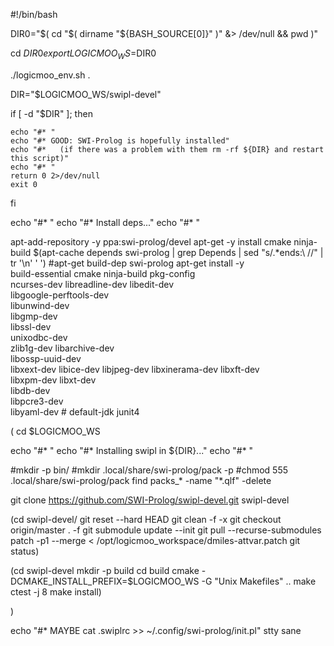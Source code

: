 #!/bin/bash

DIR0="$( cd "$( dirname "${BASH_SOURCE[0]}" )" &> /dev/null && pwd )"

cd $DIR0
export LOGICMOO_WS=$DIR0

./logicmoo_env.sh .

DIR="$LOGICMOO_WS/swipl-devel"

if [ -d "$DIR" ]; then

    echo "#* "
    echo "#* GOOD: SWI-Prolog is hopefully installed"
    echo "#*   (if there was a problem with them rm -rf ${DIR} and restart this script)"
    echo "#* "
    return 0 2>/dev/null
    exit 0


fi

echo "#* "
echo "#* Install deps..."
echo "#* "

apt-add-repository -y ppa:swi-prolog/devel
apt-get -y install cmake ninja-build $(apt-cache depends swi-prolog | grep Depends | sed "s/.*ends:\ //" | tr '\n' ' ')
#apt-get build-dep swi-prolog
apt-get install -y \
        build-essential cmake ninja-build pkg-config \
        ncurses-dev libreadline-dev libedit-dev \
        libgoogle-perftools-dev \
        libunwind-dev \
        libgmp-dev \
        libssl-dev \
        unixodbc-dev \
        zlib1g-dev libarchive-dev \
        libossp-uuid-dev \
        libxext-dev libice-dev libjpeg-dev libxinerama-dev libxft-dev \
        libxpm-dev libxt-dev \
        libdb-dev \
        libpcre3-dev \
        libyaml-dev 
        # default-jdk junit4
  
(
cd $LOGICMOO_WS

echo "#* "
echo "#* Installing swipl in ${DIR}..."
echo "#* "

#mkdir -p bin/
#mkdir .local/share/swi-prolog/pack -p
#chmod 555 .local/share/swi-prolog/pack
find packs_* -name "*.qlf" -delete

git clone https://github.com/SWI-Prolog/swipl-devel.git swipl-devel

(cd swipl-devel/
git reset --hard HEAD
git clean -f -x 
git checkout origin/master . -f
git submodule update --init
git pull --recurse-submodules
patch -p1 --merge < /opt/logicmoo_workspace/dmiles-attvar.patch
git status)

(cd swipl-devel
 mkdir -p build
 cd build
 cmake -DCMAKE_INSTALL_PREFIX=$LOGICMOO_WS -G "Unix Makefiles" ..
 make
 ctest -j 8
 make install)

)

echo "#* MAYBE cat .swiplrc >> ~/.config/swi-prolog/init.pl"
stty sane


